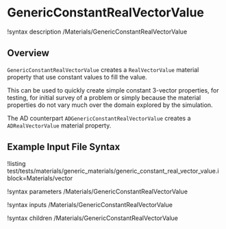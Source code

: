 # GenericConstantRealVectorValue

!syntax description /Materials/GenericConstantRealVectorValue

## Overview

`GenericConstantRealVectorValue` creates a `RealVectorValue` material property that use
constant values to fill the value.

This can be used to quickly create simple constant 3-vector properties, for testing,
for initial survey of a problem or simply because the material properties do not vary much over the
domain explored by the simulation.

The AD counterpart `ADGenericConstantRealVectorValue` creates a `ADRealVectorValue` material property.

## Example Input File Syntax

!listing test/tests/materials/generic_materials/generic_constant_real_vector_value.i block=Materials/vector

!syntax parameters /Materials/GenericConstantRealVectorValue

!syntax inputs /Materials/GenericConstantRealVectorValue

!syntax children /Materials/GenericConstantRealVectorValue
